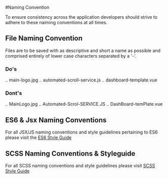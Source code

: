 #Naming Convention

To ensure consistency across the application developers should strive to adhere to these naiming conventions at all times.

## File Naming Convention

Files are to be saved with as descriptive and short a name as possible and comprised entirely of lower case characters separated by a '-'.

### Do's
.. main-logo.jpg
.. automated-scroll-service.js
.. dashboard-template.vue

### Dont's
.. MainLogo.jpg
.. Automated-Scrol-SERVICE.JS
.. DashBoard-temPlate.vue

## ES6 & Jsx Naming Conventions

For all JSX/JS naming conventions and style guidelines pertaining to ES6 please visit the [ES6 Style Guide](./jsx-code-styleguide.md "ES6 Best Practices & Styleguide")

## SCSS Naming Conventions & Styleguide

For all SCSS naming conventions and style guidelines please visit [SCSS Style Guide](./scss-styleguide.md "SCSS Naming Conventions & Style Guide")
